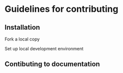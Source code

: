 # Guidelines for contributing

## Installation

Fork a local copy

Set up local development environment

## Contibuting to documentation
